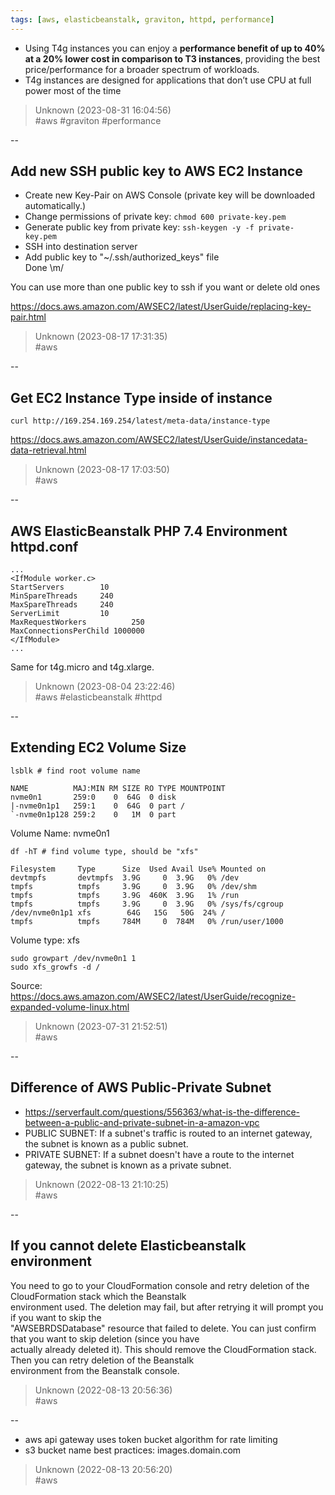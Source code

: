 ```yaml
---
tags: [aws, elasticbeanstalk, graviton, httpd, performance]
---
```


- Using T4g instances you can enjoy a **performance benefit of up to 40% at a 20% lower cost in comparison to T3 instances**, providing the best price/performance for a broader spectrum of workloads.
- T4g instances are designed for applications that don’t use CPU at full power most of the time  

> Unknown (2023-08-31 16:04:56)  
> #aws #graviton #performance

--

## Add new SSH public key to AWS EC2 Instance

- Create new Key-Pair on AWS Console (private key will be downloaded automatically.)
- Change permissions of private key: ```chmod 600 private-key.pem```
- Generate public key from private key: ```ssh-keygen -y -f private-key.pem```
- SSH into destination server
- Add public key to "~/.ssh/authorized_keys" file  
Done \m/

You can use more than one public key to ssh if you want or delete old ones

https://docs.aws.amazon.com/AWSEC2/latest/UserGuide/replacing-key-pair.html  

> Unknown (2023-08-17 17:31:35)  
> #aws

--

## Get EC2 Instance Type inside of instance

```  
curl http://169.254.169.254/latest/meta-data/instance-type  
```

https://docs.aws.amazon.com/AWSEC2/latest/UserGuide/instancedata-data-retrieval.html  

> Unknown (2023-08-17 17:03:50)  
> #aws

--

## AWS ElasticBeanstalk PHP 7.4 Environment httpd.conf

```  
...  
<IfModule worker.c>  
StartServers        10  
MinSpareThreads     240  
MaxSpareThreads     240  
ServerLimit         10  
MaxRequestWorkers          250  
MaxConnectionsPerChild 1000000  
</IfModule>  
...  
```

Same for t4g.micro and t4g.xlarge.  

> Unknown (2023-08-04 23:22:46)  
> #aws #elasticbeanstalk #httpd

--

## Extending EC2 Volume Size

```  
lsblk # find root volume name

NAME          MAJ:MIN RM SIZE RO TYPE MOUNTPOINT  
nvme0n1       259:0    0  64G  0 disk  
|-nvme0n1p1   259:1    0  64G  0 part /  
`-nvme0n1p128 259:2    0   1M  0 part  
```

Volume Name: nvme0n1

```  
df -hT # find volume type, should be "xfs" 

Filesystem     Type      Size  Used Avail Use% Mounted on  
devtmpfs       devtmpfs  3.9G     0  3.9G   0% /dev  
tmpfs          tmpfs     3.9G     0  3.9G   0% /dev/shm  
tmpfs          tmpfs     3.9G  460K  3.9G   1% /run  
tmpfs          tmpfs     3.9G     0  3.9G   0% /sys/fs/cgroup  
/dev/nvme0n1p1 xfs        64G   15G   50G  24% /  
tmpfs          tmpfs     784M     0  784M   0% /run/user/1000  
```

Volume type: xfs

```  
sudo growpart /dev/nvme0n1 1  
sudo xfs_growfs -d /  
```

Source: https://docs.aws.amazon.com/AWSEC2/latest/UserGuide/recognize-expanded-volume-linux.html  

> Unknown (2023-07-31 21:52:51)  
> #aws

--

## Difference of AWS Public-Private Subnet

- https://serverfault.com/questions/556363/what-is-the-difference-between-a-public-and-private-subnet-in-a-amazon-vpc
- PUBLIC SUBNET: If a subnet's traffic is routed to an internet gateway, the subnet is known as a public subnet.
- PRIVATE SUBNET: If a subnet doesn't have a route to the internet gateway, the subnet is known as a private subnet.  

> Unknown (2022-08-13 21:10:25)  
> #aws

--

## If you cannot delete Elasticbeanstalk environment

You need to go to your CloudFormation console and retry deletion of the CloudFormation stack which the Beanstalk  
environment used. The deletion may fail, but after retrying it will prompt you if you want to skip the  
"AWSEBRDSDatabase" resource that failed to delete. You can just confirm that you want to skip deletion (since you have  
actually already deleted it). This should remove the CloudFormation stack. Then you can retry deletion of the Beanstalk  
environment from the Beanstalk console.  

> Unknown (2022-08-13 20:56:36)  
> #aws

--

- aws api gateway uses token bucket algorithm for rate limiting
- s3 bucket name best practices: images.domain.com  

> Unknown (2022-08-13 20:56:20)  
> #aws

